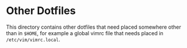 # Other Dotfiles

This directory contains other dotfiles that need placed somewhere other than in
`$HOME`, for example a global vimrc file that needs placed in
`/etc/vim/vimrc.local`.
